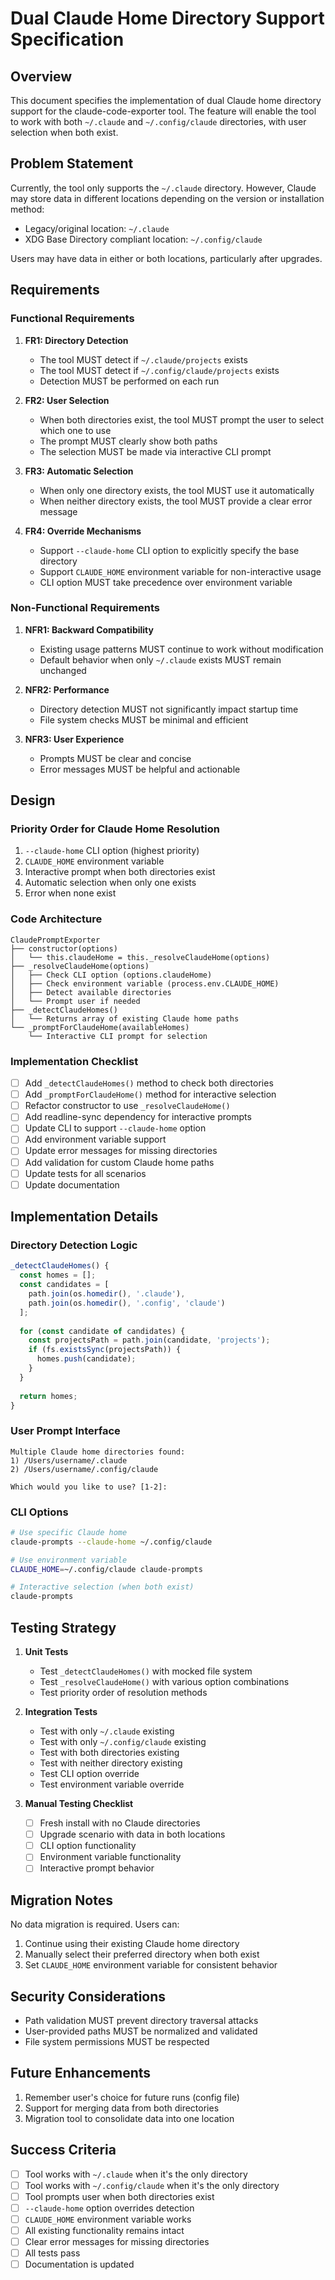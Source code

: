 # Dual Claude Home Directory Support Specification

## Overview

This document specifies the implementation of dual Claude home directory support for the claude-code-exporter tool. The feature will enable the tool to work with both `~/.claude` and `~/.config/claude` directories, with user selection when both exist.

## Problem Statement

Currently, the tool only supports the `~/.claude` directory. However, Claude may store data in different locations depending on the version or installation method:
- Legacy/original location: `~/.claude`
- XDG Base Directory compliant location: `~/.config/claude`

Users may have data in either or both locations, particularly after upgrades.

## Requirements

### Functional Requirements

1. **FR1: Directory Detection**
   - The tool MUST detect if `~/.claude/projects` exists
   - The tool MUST detect if `~/.config/claude/projects` exists
   - Detection MUST be performed on each run

2. **FR2: User Selection**
   - When both directories exist, the tool MUST prompt the user to select which one to use
   - The prompt MUST clearly show both paths
   - The selection MUST be made via interactive CLI prompt

3. **FR3: Automatic Selection**
   - When only one directory exists, the tool MUST use it automatically
   - When neither directory exists, the tool MUST provide a clear error message

4. **FR4: Override Mechanisms**
   - Support `--claude-home` CLI option to explicitly specify the base directory
   - Support `CLAUDE_HOME` environment variable for non-interactive usage
   - CLI option MUST take precedence over environment variable

### Non-Functional Requirements

1. **NFR1: Backward Compatibility**
   - Existing usage patterns MUST continue to work without modification
   - Default behavior when only `~/.claude` exists MUST remain unchanged

2. **NFR2: Performance**
   - Directory detection MUST not significantly impact startup time
   - File system checks MUST be minimal and efficient

3. **NFR3: User Experience**
   - Prompts MUST be clear and concise
   - Error messages MUST be helpful and actionable

## Design

### Priority Order for Claude Home Resolution

1. `--claude-home` CLI option (highest priority)
2. `CLAUDE_HOME` environment variable
3. Interactive prompt when both directories exist
4. Automatic selection when only one exists
5. Error when none exist

### Code Architecture

```
ClaudePromptExporter
├── constructor(options)
│   └── this.claudeHome = this._resolveClaudeHome(options)
├── _resolveClaudeHome(options)
│   ├── Check CLI option (options.claudeHome)
│   ├── Check environment variable (process.env.CLAUDE_HOME)
│   ├── Detect available directories
│   └── Prompt user if needed
├── _detectClaudeHomes()
│   └── Returns array of existing Claude home paths
└── _promptForClaudeHome(availableHomes)
    └── Interactive CLI prompt for selection
```

### Implementation Checklist

- [ ] Add `_detectClaudeHomes()` method to check both directories
- [ ] Add `_promptForClaudeHome()` method for interactive selection
- [ ] Refactor constructor to use `_resolveClaudeHome()`
- [ ] Add readline-sync dependency for interactive prompts
- [ ] Update CLI to support `--claude-home` option
- [ ] Add environment variable support
- [ ] Update error messages for missing directories
- [ ] Add validation for custom Claude home paths
- [ ] Update tests for all scenarios
- [ ] Update documentation

## Implementation Details

### Directory Detection Logic

```javascript
_detectClaudeHomes() {
  const homes = [];
  const candidates = [
    path.join(os.homedir(), '.claude'),
    path.join(os.homedir(), '.config', 'claude')
  ];
  
  for (const candidate of candidates) {
    const projectsPath = path.join(candidate, 'projects');
    if (fs.existsSync(projectsPath)) {
      homes.push(candidate);
    }
  }
  
  return homes;
}
```

### User Prompt Interface

```
Multiple Claude home directories found:
1) /Users/username/.claude
2) /Users/username/.config/claude

Which would you like to use? [1-2]:
```

### CLI Options

```bash
# Use specific Claude home
claude-prompts --claude-home ~/.config/claude

# Use environment variable
CLAUDE_HOME=~/.config/claude claude-prompts

# Interactive selection (when both exist)
claude-prompts
```

## Testing Strategy

1. **Unit Tests**
   - Test `_detectClaudeHomes()` with mocked file system
   - Test `_resolveClaudeHome()` with various option combinations
   - Test priority order of resolution methods

2. **Integration Tests**
   - Test with only `~/.claude` existing
   - Test with only `~/.config/claude` existing
   - Test with both directories existing
   - Test with neither directory existing
   - Test CLI option override
   - Test environment variable override

3. **Manual Testing Checklist**
   - [ ] Fresh install with no Claude directories
   - [ ] Upgrade scenario with data in both locations
   - [ ] CLI option functionality
   - [ ] Environment variable functionality
   - [ ] Interactive prompt behavior

## Migration Notes

No data migration is required. Users can:
1. Continue using their existing Claude home directory
2. Manually select their preferred directory when both exist
3. Set `CLAUDE_HOME` environment variable for consistent behavior

## Security Considerations

- Path validation MUST prevent directory traversal attacks
- User-provided paths MUST be normalized and validated
- File system permissions MUST be respected

## Future Enhancements

1. Remember user's choice for future runs (config file)
2. Support for merging data from both directories
3. Migration tool to consolidate data into one location

## Success Criteria

- [ ] Tool works with `~/.claude` when it's the only directory
- [ ] Tool works with `~/.config/claude` when it's the only directory
- [ ] Tool prompts user when both directories exist
- [ ] `--claude-home` option overrides detection
- [ ] `CLAUDE_HOME` environment variable works
- [ ] All existing functionality remains intact
- [ ] Clear error messages for missing directories
- [ ] All tests pass
- [ ] Documentation is updated
